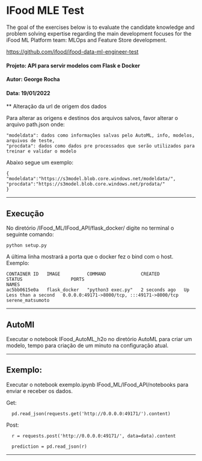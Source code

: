 # IFood MLE Test
The goal of the exercises below is to evaluate the candidate knowledge and problem solving expertise regarding the main development focuses for the iFood ML Platform team: MLOps and Feature Store development.

https://github.com/ifood/ifood-data-ml-engineer-test

#### Projeto: API para servir modelos com Flask e Docker
#### Autor: George Rocha
#### Data: 19/01/2022

** Alteração da url de origem dos dados

Para alterar as origens e destinos dos arquivos salvos, favor alterar o arquivo path.json onde:

	"modeldata": dados como informações salvas pelo AutoML, info, modelos, arquivos de teste,
	"procdata": dados como dados pre processados que serão utilizados para treinar e validar o modelo

Abaixo segue um exemplo:

	{	
	"modeldata":"https://s3model.blob.core.windows.net/modeldata/",
	"procdata":"https://s3model.blob.core.windows.net/prodata/"
	}

-------------------------------------------------------------

## Execução

No diretório /IFood_ML/IFood_API/flask_docker/ digite no terminal o seguinte comando:
	
	python setup.py

A última linha mostrará a porta que o docker fez o bind com o host.
Exemplo:

	CONTAINER ID   IMAGE          COMMAND             CREATED         STATUS                  PORTS                                         NAMES
	ac5bb0615e0a   flask_docker   "python3 exec.py"   2 seconds ago   Up Less than a second   0.0.0.0:49171->8000/tcp, :::49171->8000/tcp   serene_matsumoto


-------------------------------------------------------------

## AutoMl

Executar o notebook IFood_AutoML_h2o no diretório AutoML para criar um modelo, tempo para criação de um minuto na configuração atual.

-------------------------------------------------------------

## Exemplo:
Executar o notebook exemplo.ipynb IFood_ML/IFood_API/notebooks para enviar e receber os dados. 

Get: 
      
      pd.read_json(requests.get('http://0.0.0.0:49171/').content)

Post: 
      
      r = requests.post('http://0.0.0.0:49171/', data=data).content
      
      prediction = pd.read_json(r)

--------------------------------------------------------------

